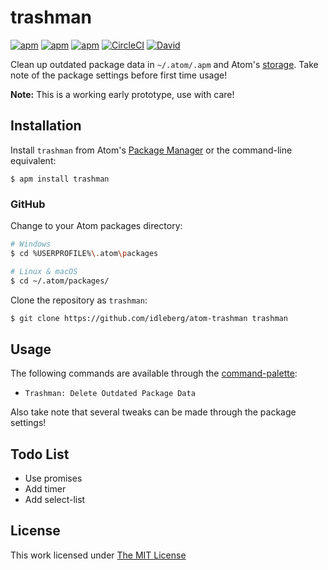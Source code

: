 # trashman

[![apm](https://flat.badgen.net/apm/license/trashman)](https://atom.io/packages/trashman)
[![apm](https://flat.badgen.net/apm/v/trashman)](https://atom.io/packages/trashman)
[![apm](https://flat.badgen.net/apm/dl/trashman)](https://atom.io/packages/trashman)
[![CircleCI](https://flat.badgen.net/circleci/github/idleberg/atom-trashman)](https://circleci.com/gh/idleberg/atom-trashman)
[![David](https://flat.badgen.net/david/dep/idleberg/atom-trashman)](https://david-dm.org/idleberg/atom-trashman)

Clean up outdated package data in `~/.atom/.apm` and Atom's [storage](https://developer.mozilla.org/docs/Web/API/Storage). Take note of the package settings before first time usage!

**Note:** This is a working early prototype, use with care!

## Installation

Install `trashman` from Atom's [Package Manager](http://flight-manual.atom.io/using-atom/sections/atom-packages/) or the command-line equivalent:

`$ apm install trashman`

### GitHub

Change to your Atom packages directory:

```bash
# Windows
$ cd %USERPROFILE%\.atom\packages

# Linux & macOS
$ cd ~/.atom/packages/
```

Clone the repository as `trashman`:

```bash
$ git clone https://github.com/idleberg/atom-trashman trashman
```

## Usage

The following commands are available through the [command-palette](https://atom.io/docs/latest/getting-started-atom-basics#command-palette):

* `Trashman: Delete Outdated Package Data`

Also take note that several tweaks can be made through the package settings!

## Todo List

* Use promises
* Add timer
* Add select-list

## License

This work licensed under [The MIT License](https://opensource.org/licenses/MIT)
